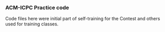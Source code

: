 ### ACM-ICPC Practice code
Code files here were initial part of self-training for the Contest and others used for training classes.
